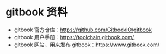 # gitbook 资料

- gitbook 官方仓库：https://github.com/GitbookIO/gitbook  
- gitbook 用户手册：https://toolchain.gitbook.com/  
- gitbook 网站，用来发布 gitbook：https://www.gitbook.com/
